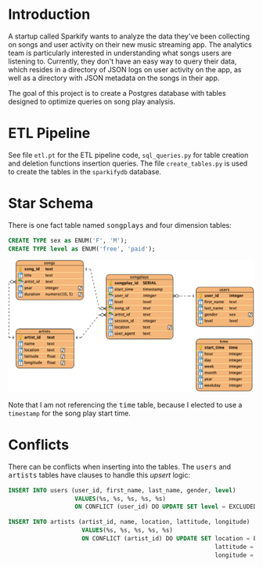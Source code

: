 # Introduction
A startup called Sparkify wants to analyze the data they've been collecting on songs and user activity on their new music streaming app. The analytics team is particularly interested in understanding what songs users are listening to. Currently, they don't have an easy way to query their data, which resides in a directory of JSON logs on user activity on the app, as well as a directory with JSON metadata on the songs in their app.

The goal of this project is to create a Postgres database with tables designed to optimize queries on song play analysis.

# ETL Pipeline
See file `etl.pt` for the ETL pipeline code, `sql_queries.py` for table creation and deletion functions insertion queries. The file `create_tables.py` is used to create the tables in the `sparkifydb` database.

# Star Schema
There is one fact table named <tt>songplays</tt> and four dimension tables:

```SQL
CREATE TYPE sex as ENUM('F', 'M');
CREATE TYPE level as ENUM('free', 'paid');
```

![ERD Diagram](https://github.com/troyjc/data-modeling-postgres/blob/master/docs/Postgres%20Modeling%20ERD.png)

Note that I am not referencing the <tt>time</tt> table, because I elected to use a `timestamp` for the song play start time.

# Conflicts
There can be conflicts when inserting into the tables. The <tt>users</tt> and <tt>artists</tt> tables have clauses to handle this *upsert* logic:

```SQL
INSERT INTO users (user_id, first_name, last_name, gender, level)
                   VALUES(%s, %s, %s, %s, %s)
                   ON CONFLICT (user_id) DO UPDATE SET level = EXCLUDED.level
```

```SQL
INSERT INTO artists (artist_id, name, location, lattitude, longitude)
                     VALUES(%s, %s, %s, %s, %s)
                     ON CONFLICT (artist_id) DO UPDATE SET location = EXCLUDED.location,
                                                           lattitude = EXCLUDED.lattitude,
                                                           longitude = EXCLUDED.longitude
```
